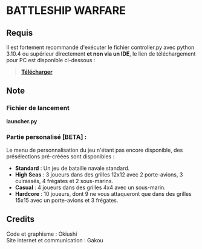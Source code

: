 # BATTLESHIP WARFARE

## Requis
Il est fortement recommandé d'exécuter le fichier controller.py avec python 3.10.4 ou supérieur directement __et non via un IDE__,
le lien de téléchargement pour PC est disponible ci-dessous :
> __[Télécharger](https://www.python.org/ftp/python/3.10.4/python-3.10.4-amd64.exe)__

## Note
### Fichier de lancement
__launcher.py__

### Partie personalisé [BETA] :
Le menu de personnalisation du jeu n'étant pas encore disponible, des présélections pré-créées sont disponibles :
* __Standard__ : Un jeu de bataille navale standard.
* __High Seas__ : 3 joueurs dans des grilles 12x12 avec 2 porte-avions, 3 cuirassés, 4 frégates et 2 sous-marins.
* __Casual__ : 4 joueurs dans des grilles 4x4 avec un sous-marin.
* __Hardcore__ : 10 joueurs, dont 9 ne vous attaqueront que dans des grilles 15x15 avec un porte-avions et 3 frégates.

## Credits
Code et graphisme : Okiushi  
Site internet et communication : Gakou